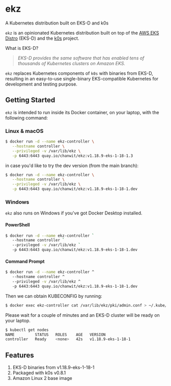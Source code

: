 # ekz
A Kubernetes distribution built on EKS-D and k0s

`ekz` is an opinionated Kubernetes distribution built on top of the [AWS EKS Distro](https://distro.eks.amazonaws.com/) (EKS-D) and the [k0s](https://k0sproject.io/) project. 

What is EKS-D?

  > *EKS-D provides the same software that has enabled tens of thousands of Kubernetes clusters on Amazon EKS.*

`ekz` replaces Kubernetes components of `k0s` with binaries from EKS-D, resulting in an easy-to-use single-binary EKS-compatible Kubernetes for development and testing purpose.

## Getting Started
`ekz` is intended to run inside its Docker container, on your laptop, with the following command:

### Linux & macOS

```sh
$ docker run -d --name ekz-controller \
   --hostname controller \
   --privileged -v /var/lib/ekz \
   -p 6443:6443 quay.io/chanwit/ekz:v1.18.9-eks-1-18-1.3
```

in case you'd like to try the dev version (from the main branch):

```sh
$ docker run -d --name ekz-controller \
   --hostname controller \
   --privileged -v /var/lib/ekz \
   -p 6443:6443 quay.io/chanwit/ekz:v1.18.9-eks-1-18-1.dev
```
### Windows

`ekz` also runs on Windows if you've got Docker Desktop installed.

#### PowerShell

```sh
$ docker run -d --name ekz-controller `
   --hostname controller `
   --privileged -v /var/lib/ekz `
   -p 6443:6443 quay.io/chanwit/ekz:v1.18.9-eks-1-18-1.dev
```
#### Command Prompt

```sh
$ docker run -d --name ekz-controller ^
   --hostname controller ^
   --privileged -v /var/lib/ekz ^
   -p 6443:6443 quay.io/chanwit/ekz:v1.18.9-eks-1-18-1.dev
```

Then we can obtain KUBECONFIG by running:

```sh
$ docker exec ekz-controller cat /var/lib/ekz/pki/admin.conf > ~/.kube/config
```

Please wait for a couple of minutes and an EKS-D cluster will be ready on your laptop.

```sh
$ kubectl get nodes
NAME         STATUS   ROLES    AGE   VERSION
controller   Ready    <none>   42s   v1.18.9-eks-1-18-1
```

## Features

  1. EKS-D binaries from v1.18.9-eks-1-18-1
  2. Packaged with k0s v0.8.1
  3. Amazon Linux 2 base image
